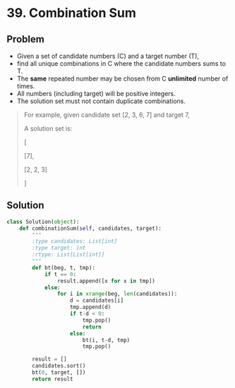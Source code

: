 # 39. Combination Sum

## Problem
- Given a set of candidate numbers (C) and a target number (T),
- find all unique combinations in C where the candidate numbers sums to T.
- The __same__ repeated number may be chosen from C __unlimited__ number of times.
- All numbers (including target) will be positive integers.
- The solution set must not contain duplicate combinations.

> For example, given candidate set [2, 3, 6, 7] and target 7,
> 
> A solution set is: 
> 
> [
> 
>   [7],
>   
>   [2, 2, 3]
>   
> ]

## Solution
```python
class Solution(object):
    def combinationSum(self, candidates, target):
        """
        :type candidates: List[int]
        :type target: int
        :rtype: List[List[int]]
        """
        def bt(beg, t, tmp):
            if t == 0:
                result.append([x for x in tmp])
            else:
                for i in xrange(beg, len(candidates)):
                    d = candidates[i]
                    tmp.append(d)
                    if t-d < 0:
                        tmp.pop()
                        return
                    else:
                        bt(i, t-d, tmp)
                        tmp.pop()

        result = []
        candidates.sort()
        bt(0, target, [])
        return result
```

